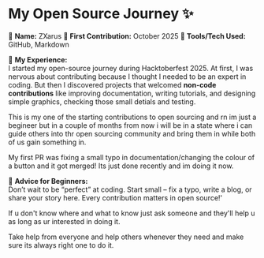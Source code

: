 # My Open Source Journey ✨

👤 **Name:** ZXarus
📅 **First Contribution:** October 2025
🔧 **Tools/Tech Used:** GitHub, Markdown  

🌟 **My Experience:**  
I started my open-source journey during Hacktoberfest 2025. At first, I was nervous about contributing because I thought I needed to be an expert in coding. But then I discovered projects that welcomed **non-code contributions** like improving documentation, writing tutorials, and designing simple graphics, checking those small detials and testing.  

This is my one of the starting contributions to open sourcing and rn im just a begineer but in a couple of months from now i will be in a state where i can guide others into thr open sourcing community and bring them in while both of us gain something in.

My first PR was fixing a small typo in documentation/changing the colour of a button and it got merged! Its just done recently and im doing it now.

📌 **Advice for Beginners:**  
Don’t wait to be “perfect” at coding. Start small – fix a typo, write a blog, or share your story here. Every contribution matters in open source!'

If u don't know where and what to know just ask someone and they'll help u as long as ur interested in doing it.

Take help from everyone and help others whenever they need and make sure its always right one to do it.
